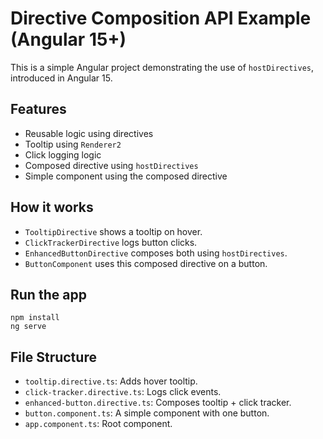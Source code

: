 # Directive Composition API Example (Angular 15+)

This is a simple Angular project demonstrating the use of `hostDirectives`, introduced in Angular 15.

## Features

-  Reusable logic using directives
-  Tooltip using `Renderer2`
-  Click logging logic
-  Composed directive using `hostDirectives`
- Simple component using the composed directive

## How it works

- `TooltipDirective` shows a tooltip on hover.
- `ClickTrackerDirective` logs button clicks.
- `EnhancedButtonDirective` composes both using `hostDirectives`.
- `ButtonComponent` uses this composed directive on a button.

## Run the app

```
npm install
ng serve
```

## File Structure

- `tooltip.directive.ts`: Adds hover tooltip.
- `click-tracker.directive.ts`: Logs click events.
- `enhanced-button.directive.ts`: Composes tooltip + click tracker.
- `button.component.ts`: A simple component with one button.
- `app.component.ts`: Root component.


